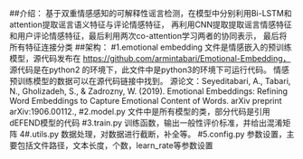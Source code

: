 ##介绍：
基于双重情感感知的可解释性谣言检测，在模型中分别利用Bi-LSTM和attention提取谣言语义特征与评论情感特征，
再利用CNN提取提取谣言情感特征和用户评论情感特征，最后利用两次co-attention学习两者的协同表示，
最后将所有特征连接分类
##架构：
#1.emotional embedding
文件是情感嵌入的预训练模型，源代码发布在 https://github.com/armintabari/Emotional-Embedding，
源代码是在python2 的环境下，此文件中是python3的环境下可运行代码。
情感预训练模型的数据可以在源代码链接中找到。
源论文：Seyeditabari, A., Tabari, N., Gholizadeh, S., & Zadrozny, W. (2019). Emotional Embeddings: Refining Word Embeddings to Capture Emotional Content of Words. arXiv preprint arXiv:1906.00112., 
#2.model.py
文件中是所有模型的类，部分代码是引用dEFEND模型的代码
#3.train.py
训练函数，输出一般性评价标准，并给出混淆矩阵
4#.utils.py
数据处理，对数据进行截断，补全等。
#5.config.py
参数设置，主要包括文件路径，文本长度，个数，learn_rate等参数设置